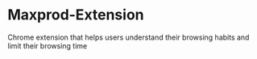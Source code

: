 # Maxprod-Extension
Chrome extension that helps users understand their browsing habits and limit their browsing time 
